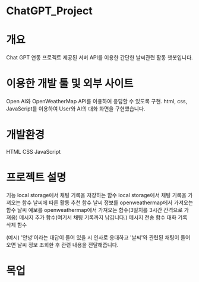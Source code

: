 # ChatGPT_Project

# 개요
   Chat GPT 연동 프로젝트
   제공된 서버 API를 이용한 간단한 날씨관련 활동 챗봇입니다.

# 이용한 개발 툴 및 외부 사이트
   Open AI와 OpenWeatherMap API를 이용하여 응답할 수 있도록 구현.
   html, css, JavaScript를 이용하여 User와 AI의 대화 화면을 구현했습니다.

# 개발환경
   HTML
   CSS
   JavaScript

# 프로젝트 설명
   기능
   local storage에서 채팅 기록을 저장하는 함수
   local storage에서 채팅 기록을 가져오는 함수
   날씨에 따른 활동 추천 함수
   날씨 정보를 openweathermap에서 가져오는 함수
   날씨 예보를 openweathermap에서 가져오는 함수(3일치를 3시간 간격으로 가져옴)
   메시지 추가 함수(여기서 채팅 기록까지 남깁니다.)
   메시지 전송 함수
   대화 기록 삭제 함수
   
   (예시)
   '안녕'이라는 대답이 들어 있을 시 인사로 응대하고
   '날씨'와 관련된 채팅이 들어오면 날씨 정보 조회한 후
   관련 내용을 전달해줍니다.
   
   
# 목업

